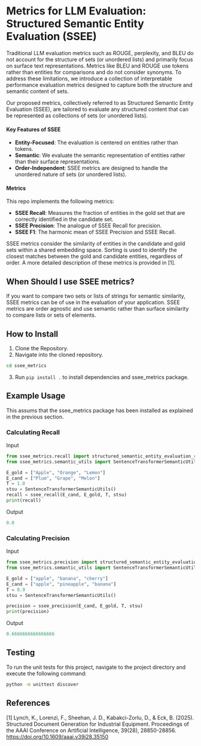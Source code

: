 # Metrics for LLM Evaluation: Structured Semantic Entity Evaluation (SSEE)

Traditional LLM evaluation metrics such as ROUGE, perplexity, and BLEU do not account for the structure of sets (or unordered lists) and primarily focus on surface text representations. Metrics like BLEU and ROUGE use tokens rather than entities for comparisons and do not consider synonyms. To address these limitations, we introduce a collection of interpretable performance evaluation metrics designed to capture both the structure and semantic content of sets.

Our proposed metrics, collectively referred to as Structured Semantic Entity Evaluation (SSEE), are tailored to evaluate any structured content that can be represented as collections of sets (or unordered lists).

#### Key Features of SSEE
- __Entity-Focused__: The evaluation is centered on entities rather than tokens.
- __Semantic__: We evaluate the semantic representation of entities rather than their surface representations.
- __Order-Independent__: SSEE metrics are designed to handle the unordered nature of sets (or unordered lists).


#### Metrics
This repo implements the following metrics:
- __SSEE Recall__: Measures the fraction of entities in the gold set that are correctly identified in the candidate set.
- __SSEE Precision__: The analogue of SSEE Recall for precision.
- __SSEE F1__: The harmonic mean of SSEE Precision and SSEE Recall.

SSEE metrics consider the similarity of entities in the candidate and gold sets within a shared embedding space. Sorting is used to identify the closest matches between the gold and candidate entities, regardless of order.
A more detailed description of these metrics is provided in [1].

## When Should I use SSEE metrics?
If you want to compare two sets or lists of strings for semantic similarity, SSEE metrics can be of use in the evaluation of your application.  SSEE metrics are order agnostic and use semantic rather than surface similarity to compare lists or sets of elements.


## How to Install
1. Clone the Repository.
2. Navigate into the cloned repository.
```sh
cd ssee_metrics
```
3. Run ```pip install .``` to install dependencies and ssee_metrics package.

## Example Usage
This assums that the ssee_metrics package has been installed as explained in the previous section.
### Calculating Recall
Input
```python
from ssee_metrics.recall import structured_semantic_entity_evaluation_recall as ssee_recall
from ssee_metrics.semantic_utils import SentenceTransformerSemanticUtils

E_gold = ["Apple", "Orange", "Lemon"]
E_cand = ["Plum", "Grape", "Melon"]
T = 1.0
stsu = SentenceTransformerSemanticUtils()
recall = ssee_recall(E_cand, E_gold, T, stsu)
print(recall)
```
Output

```python
0.0
```


### Calculating Precision
Input
```python
from ssee_metrics.precision import structured_semantic_entity_evaluation_precision as ssee_precision
from ssee_metrics.semantic_utils import SentenceTransformerSemanticUtils

E_gold = ["apple", "banana", "cherry"]
E_cand = ["apple", "pineapple", "banana"]
T = 0.9
stsu = SentenceTransformerSemanticUtils()

precision = ssee_precision(E_cand, E_gold, T, stsu)
print(precision)
```

Output

```python
0.6666666666666666
```

## Testing
To run the unit tests for this project, navigate to the project directory and execute the following command:

```sh
python -m unittest discover
```


## References
[1] Lynch, K., Lorenzi, F., Sheehan, J. D., Kabakci-Zorlu, D., & Eck, B. (2025). Structured Document Generation for Industrial Equipment. Proceedings of the AAAI Conference on Artificial Intelligence, 39(28), 28850-28856. https://doi.org/10.1609/aaai.v39i28.35150